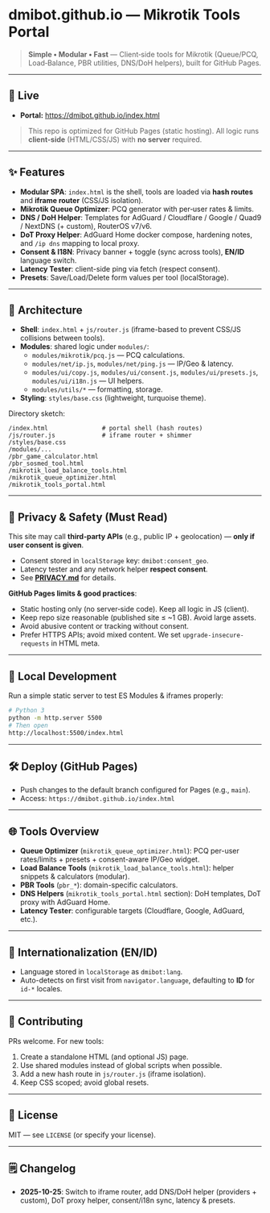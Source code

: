 # dmibot.github.io — Mikrotik Tools Portal

> **Simple • Modular • Fast** — Client‑side tools for Mikrotik (Queue/PCQ, Load‑Balance, PBR utilities, DNS/DoH helpers), built for GitHub Pages.

---

## 🚀 Live
- **Portal:** https://dmibot.github.io/index.html

> This repo is optimized for GitHub Pages (static hosting). All logic runs **client-side** (HTML/CSS/JS) with **no server** required.

---

## ✨ Features
- **Modular SPA**: `index.html` is the shell, tools are loaded via **hash routes** and **iframe router** (CSS/JS isolation).
- **Mikrotik Queue Optimizer**: PCQ generator with per‑user rates & limits.
- **DNS / DoH Helper**: Templates for AdGuard / Cloudflare / Google / Quad9 / NextDNS (+ custom), RouterOS v7/v6.
- **DoT Proxy Helper**: AdGuard Home docker compose, hardening notes, and `/ip dns` mapping to local proxy.
- **Consent & I18N**: Privacy banner + toggle (sync across tools), **EN/ID** language switch.
- **Latency Tester**: client-side ping via fetch (respect consent).
- **Presets**: Save/Load/Delete form values per tool (localStorage).

---

## 🧱 Architecture
- **Shell**: `index.html` + `js/router.js` (iframe-based to prevent CSS/JS collisions between tools).
- **Modules**: shared logic under `modules/`:
  - `modules/mikrotik/pcq.js` — PCQ calculations.
  - `modules/net/ip.js`, `modules/net/ping.js` — IP/Geo & latency.
  - `modules/ui/copy.js`, `modules/ui/consent.js`, `modules/ui/presets.js`, `modules/ui/i18n.js` — UI helpers.
  - `modules/utils/*` — formatting, storage.
- **Styling**: `styles/base.css` (lightweight, turquoise theme).

Directory sketch:
```
/index.html               # portal shell (hash routes)
/js/router.js             # iframe router + shimmer
/styles/base.css
/modules/...
/pbr_game_calculator.html
/pbr_sosmed_tool.html
/mikrotik_load_balance_tools.html
/mikrotik_queue_optimizer.html
/mikrotik_tools_portal.html
```

---

## 🔐 Privacy & Safety (Must Read)
This site may call **third‑party APIs** (e.g., public IP + geolocation) — **only if user consent is given**.
- Consent stored in `localStorage` key: `dmibot:consent_geo`.
- Latency tester and any network helper **respect consent**.
- See **[PRIVACY.md](PRIVACY.md)** for details.

**GitHub Pages limits & good practices**:
- Static hosting only (no server‑side code). Keep all logic in JS (client).
- Keep repo size reasonable (published site ≤ ~1 GB). Avoid large assets.
- Avoid abusive content or tracking without consent.
- Prefer HTTPS APIs; avoid mixed content. We set `upgrade-insecure-requests` in HTML meta.

---

## 🧪 Local Development
Run a simple static server to test ES Modules & iframes properly:
```bash
# Python 3
python -m http.server 5500
# Then open
http://localhost:5500/index.html
```

---

## 🛠 Deploy (GitHub Pages)
- Push changes to the default branch configured for Pages (e.g., `main`).
- Access: `https://dmibot.github.io/index.html`

---

## 🌐 Tools Overview
- **Queue Optimizer** (`mikrotik_queue_optimizer.html`): PCQ per-user rates/limits + presets + consent-aware IP/Geo widget.
- **Load Balance Tools** (`mikrotik_load_balance_tools.html`): helper snippets & calculators (modular).
- **PBR Tools** (`pbr_*`): domain-specific calculators.
- **DNS Helpers** (`mikrotik_tools_portal.html` section): DoH templates, DoT proxy with AdGuard Home.
- **Latency Tester**: configurable targets (Cloudflare, Google, AdGuard, etc.).

---

## 🧭 Internationalization (EN/ID)
- Language stored in `localStorage` as `dmibot:lang`.
- Auto-detects on first visit from `navigator.language`, defaulting to **ID** for `id-*` locales.

---

## 🤝 Contributing
PRs welcome. For new tools:
1. Create a standalone HTML (and optional JS) page.
2. Use shared modules instead of global scripts when possible.
3. Add a new hash route in `js/router.js` (iframe isolation).
4. Keep CSS scoped; avoid global resets.

---

## 📄 License
MIT — see `LICENSE` (or specify your license).

---

## 🗒 Changelog
- **2025-10-25**: Switch to iframe router, add DNS/DoH helper (providers + custom), DoT proxy helper, consent/i18n sync, latency & presets.
